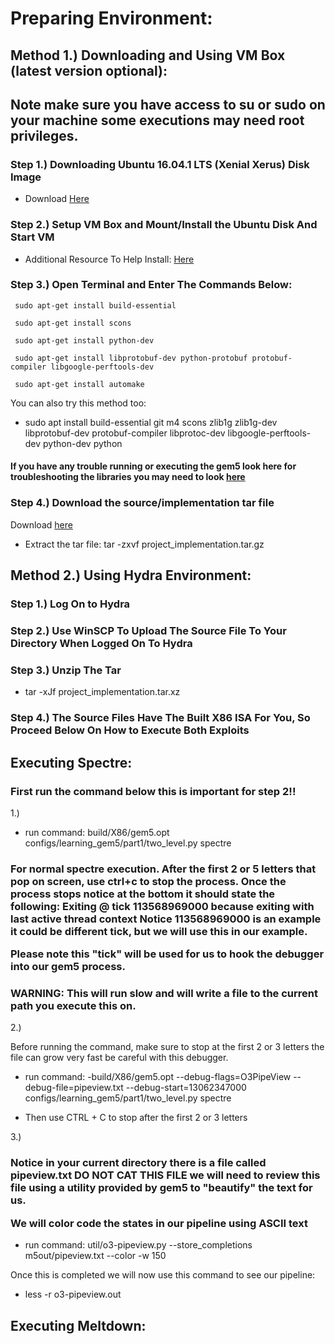 # Preparing Environment: #
## Method 1.) Downloading and Using VM Box (latest version optional): ##

<h2 color ='red'>Note make sure you have access to su or sudo on your machine some executions may need root privileges.</h2>

### Step 1.) Downloading Ubuntu 16.04.1 LTS (Xenial Xerus) Disk Image ###
  
* Download <a href='http://old-releases.ubuntu.com/releases/xenial/ubuntu-16.04.1-desktop-amd64.iso'>Here</a>


### Step 2.) Setup VM Box and Mount/Install the Ubuntu Disk And Start VM ###

* Additional Resource To Help Install: <a href='https://itsfoss.com/install-linux-in-virtualbox/'>Here</a>
  
  
### Step 3.) Open Terminal and Enter The Commands Below: ###
  
     sudo apt-get install build-essential
     
     sudo apt-get install scons
     
     sudo apt-get install python-dev
     
     sudo apt-get install libprotobuf-dev python-protobuf protobuf-compiler libgoogle-perftools-dev
     
     sudo apt-get install automake
     
  You can also try this method too:
  * sudo apt install build-essential git m4 scons zlib1g zlib1g-dev libprotobuf-dev protobuf-compiler libprotoc-dev libgoogle-perftools-dev python-dev python
 
 <h4 color ='red'>If you have any trouble running or executing the gem5 look here for troubleshooting the libraries you may need to look <a href='http://learning.gem5.org/book/part1/building.html#requirements-for-gem5'>here</a></h4>
 
 
### Step 4.) Download the source/implementation tar file ###
 
Download <a href=''>here</a>
 
* Extract the tar file:  tar -zxvf project_implementation.tar.gz
  

## Method 2.) Using Hydra Environment: ##


### Step 1.) Log On to Hydra ###
  
  
### Step 2.) Use WinSCP To Upload The Source File To Your Directory When Logged On To Hydra ###
  
  
### Step 3.) Unzip The Tar ###
* tar -xJf project_implementation.tar.xz
  
  
### Step 4.) The Source Files Have The Built X86 ISA For You, So Proceed Below On How to Execute Both Exploits ###


## Executing Spectre: ##

### First run the command below this is important for step 2!! ###

1.) 

* run command: build/X86/gem5.opt configs/learning_gem5/part1/two_level.py spectre

<h3 color ='red'> 
For normal spectre execution. After the first 2 or 5 letters that pop on screen, use ctrl+c to stop the process. Once the process stops notice at the bottom it should state the following: 

<b>
Exiting @ tick 113568969000 because exiting with last active thread context 
Notice 113568969000 is an example it could be different tick, but we will use this in our example.
  
</b>

Please note this "tick" will be used for us to hook the debugger into our gem5 process.
</h3>

<h3 color ='red'>
WARNING: This will run slow and will write a file to the current path you execute this on.
</h3>

2.) 

Before running the command, make sure to stop at the first 2 or 3 letters the file can grow very fast be careful with this debugger.

* run command: -build/X86/gem5.opt --debug-flags=O3PipeView --debug-file=pipeview.txt --debug-start=13062347000 configs/learning_gem5/part1/two_level.py spectre

* Then use CTRL + C to stop after the first 2 or 3 letters

3.) 
<h3 color ='red'>Notice in your current directory there is a file called pipeview.txt DO NOT CAT THIS FILE we will need to review this file using a utility provided by gem5 to "beautify" the text for us.

We will color code the states in our pipeline using ASCII text
</h3>

* run command: util/o3-pipeview.py --store_completions m5out/pipeview.txt --color -w 150

Once this is completed we will now use this command to see our pipeline: 
* less -r o3-pipeview.out

## Executing Meltdown: ##

